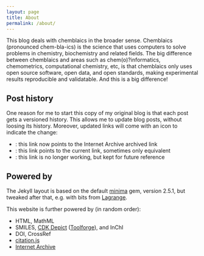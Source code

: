 ```yaml
---
layout: page
title: About
permalink: /about/
---
```


This blog deals with chemblaics in the broader sense. Chemblaics (pronounced chem-bla-ics) is the science
that uses computers to solve problems in chemistry, biochemistry and related fields. The big difference
between chemblaics and areas such as chem(o)?informatics, chemometrics, computational chemistry, etc, is that
chemblaics only uses open source software, open data, and open standards, making experimental results
reproducible and validatable. And this is a big difference!

## Post history

One reason for me to start this copy of my original blog is that each post gets a versioned history.
This allows me to update blog posts, without loosing its history. Moreover, updated links will come with
an icon to indicate the change:

* <i class="fa-solid fa-box-archive fa-xs"></i>: this link now points to the Internet Archive archived link
* <i class="fa-solid fa-recycle fa-xs"></i>: this link points to the current link, sometimes only equivalent
* <i class="fa-solid fa-link-slash fa-xs"></i>: this link is no longer working, but kept for future reference

## Powered by

The Jekyll layout is based on the default [minima](https://github.com/jekyll/minima) gem, version 2.5.1, but tweaked after that, e.g. with bits
from [Lagrange](https://github.com/LeNPaul/Lagrange/).

This website is further powered by (in random order):

* HTML, MathML
* SMILES, [CDK Depict](https://cdkdepict.toolforge.org/) ([Toolforge](https://toolforge.org/)), and InChI
* DOI, CrossRef
* [citation.js](https://citation.js.org/)
* [Internet Archive](https://archive.org/)
